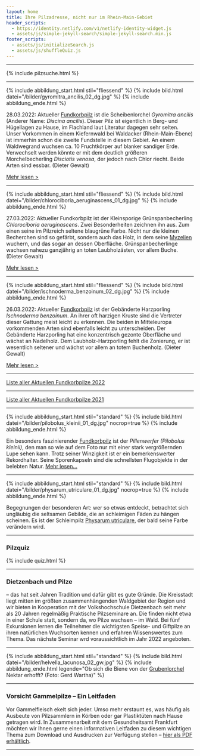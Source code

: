 ```yaml
---
layout: home
title: Ihre Pilzadresse, nicht nur im Rhein-Main-Gebiet
header_scripts:
  - https://identity.netlify.com/v1/netlify-identity-widget.js
  - assets/js/simple-jekyll-search/simple-jekyll-search.min.js
footer_scripts:
  - assets/js/initializeSearch.js
  - assets/js/shuffleQuiz.js
---
```

- - -

{% include pilzsuche.html %}

- - -

{% include abbildung_start.html stil="fliessend" %}
{% include bild.html datei="/bilder/gyromitra_ancilis_02_dg.jpg" %}
{% include abbildung_ende.html %}

28.03.2022: Aktueller [Fundkorbpilz](AA "Glossar") ist die Scheibenlorchel *Gyromitra ancilis* (Anderer Name: *Discina ancilis*). Dieser Pilz ist eigentlich in Berg- und Hügellagen zu Hause, im Flachland laut Literatur dagegen sehr selten. Unser Vorkommen in einem Kiefernwald bei Waldacker (Rhein-Main-Ebene) ist immerhin schon die zweite Fundstelle in diesem Gebiet. An einem Waldwegrand wuchsen ca. 10 Fruchtkörper auf blanker sandiger Erde. Verwechselt werden könnte er mit dem deutlich größeren Morchelbecherling *Disciotis venosa*, der jedoch nach Chlor riecht. Beide Arten sind essbar. (Dieter Gewalt)

[Mehr lesen >](/pilze/discina-ancilis-scheibenlorchel-größter-scheibling)

<div style="clear:  both"></div>

- - -

{% include abbildung_start.html stil="fliessend" %}
{% include bild.html datei="/bilder/chlorociboria_aeruginascens_01_dg.jpg" %}
{% include abbildung_ende.html %}

27.03.2022: Aktueller Fundkorbpilz ist der Kleinsporige Grünspanbecherling *Chlorociboria aeruginascens*. Zwei Besonderheiten zeichnen ihn aus. Zum einen seine im Pilzreich seltene blaugrüne Farbe. Nicht nur die kleinen Becherchen sind so gefärbt, sondern auch das Holz, in dem seine [Myzelien](Myzel "Glossar") wuchern, und das sogar an dessen Oberfläche. Grünspanbecherlinge wachsen nahezu ganzjährig an toten Laubholzästen, vor allem Buche. (Dieter Gewalt)

[Mehr lesen >](/pilze/chlorociboria-aeruginascens-kleinsporiger-grünspanbecherling)

<div style="clear:  both"></div>

- - -

{% include abbildung_start.html stil="fliessend" %}
{% include bild.html datei="/bilder/ischnoderma_benzoinum_02_dg.jpg" %}
{% include abbildung_ende.html %}

26.03.2022: Aktueller [Fundkorbpilz](AA "Glossar") ist der Gebänderte Harzporling *Ischnoderma benzoinum*. An ihrer oft harzigen Kruste sind die Vertreter dieser Gattung meist leicht zu erkennen. Die beiden in Mitteleuropa vorkommenden Arten sind ebenfalls leicht zu unterscheiden. Der Gebänderte Harzporling hat eine konzentrisch gezonte Oberfläche und wächst an Nadelholz. Dem Laubholz-Harzporling fehlt die Zonierung, er ist wesentlich seltener und wächst vor allem an totem Buchenholz. (Dieter Gewalt)

[Mehr lesen >](/pilze/ischnoderma-benzoinum-gebänderter-harzporling)

<div style="clear:  both"></div>

- - -

[Liste aller Aktuellen Fundkorbpilze 2022](/artikel/liste-aller-aktuellen-fundkorbpilze-2022.html)

- - -

[Liste aller Aktuellen Fundkorbpilze 2021](/artikel/liste-aller-aktuellen-fundkorbpilze-2021.html)

- - -

{% include abbildung_start.html stil="standard" %}
{% include bild.html datei="/bilder/pilobolus_kleinii_01_dg.jpg" nocrop=true %}
{% include abbildung_ende.html %}

Ein besonders faszinierender [Fundkorbpilz](AA "Glossar-") ist der *Pillenwerfer (Pilobolus kleinii)*, den man so wie auf dem Foto nur mit einer stark vergrößernden Lupe sehen kann. Trotz seiner Winzigkeit ist er ein bemerkenswerter Rekordhalter. Seine Sporenkapseln sind die schnellsten Flugobjekte in der belebten Natur. [Mehr lesen...](/pilze/pilobolus-kleinii-pillenwerfer)

- - -

{% include abbildung_start.html stil="standard" %}
{% include bild.html datei="/bilder/physarum_utriculare_01_dg.jpg" nocrop=true %}
{% include abbildung_ende.html %}

Begegnungen der besonderen Art: wer so etwas entdeckt, betrachtet sich ungläubig die seltsamen Gebilde, die an schleimigen Fäden zu hängen scheinen. Es ist der Schleimpilz [Physarum utriculare](/pilze/physarum-utriculare-fadenfruchtschleimpilz), der bald seine Farbe verändern wird.

- - -

### Pilzquiz

{% include quiz.html %}

- - -

### Dietzenbach und Pilze

– das hat seit Jahren Tradition und dafür gibt es gute Gründe. Die Kreisstadt liegt mitten im größten zusammenhängenden Waldgebiet der Region und wir bieten in Kooperation mit der Volkshochschule Dietzenbach seit mehr als 20 Jahren regelmäßig Praktische Pilzseminare an. Die finden nicht etwa in einer Schule statt, sondern da, wo Pilze wachsen – im Wald. Bei fünf Exkursionen lernen die Teilnehmer die wichtigsten Speise- und Giftpilze an ihren natürlichen Wuchsorten kennen und erfahren Wissenswertes zum Thema. Das nächste Seminar wrd voraussichtlich im Jahr 2022 angeboten.  

- - -

{% include abbildung_start.html stil="standard" %}
{% include bild.html datei="/bilder/helvella_lacunosa_02_gw.jpg" %}
{% include abbildung_ende.html legende="Ob sich die Biene von der <a href='/pilze/helvella-lacunosa-grubenlorchel'>Grubenlorchel</a> Nektar erhofft?  (Foto: Gerd Wartha)" %}

- - -

### Vorsicht Gammelpilze – Ein Leitfaden

Vor Gammelfleisch ekelt sich jeder. Umso mehr erstaunt es, was häufig als Ausbeute von Pilzsammlern in Körben oder gar Plastiktüten nach Hause getragen wird. In Zusammenarbeit mit dem Gesundheitsamt Frankfurt möchten wir Ihnen gerne einen informativen Leitfaden zu diesem wichtigen Thema zum Download und Ausdrucken zur Verfügung stellen – [hier als PDF erhältlich](/assets/docs/Fundkorb.de-Gammelpilze.pdf).

- - -